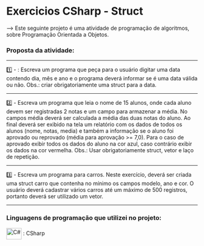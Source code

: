 # Exercicios CSharp - Struct

 --> Este seguinte projeto é uma atividade de programação de algoritmos, sobre Programação Orientada a Objetos.

### Proposta da atividade:

----------------------------------------------------------------------------

1️⃣ - : Escreva um programa que peça para o usuário digitar uma data contendo dia, mês e ano e o programa deverá informar se é uma data válida ou não. Obs.: criar obrigatoriamente uma struct para a data. 

----------------------------------------------------------------------------

2️⃣ - Escreva um programa que leia o nome de 15 alunos, onde cada aluno devem ser registradas 2 notas e um campo para armazenar a média. No campos média deverá ser calculada a média das duas notas do aluno. Ao final deverá ser exibido na tela um relatório com os dados de todos os alunos (nome, notas, media) e também a informação se o aluno foi aprovado ou reprovado (média para aprovação >= 7,0). Para o caso de aprovado exibir todos os dados do aluno na cor azul, caso contrário exibir os dados na cor vermelha. 
Obs.: Usar obrigatoriamente struct, vetor e laço de repetição.

----------------------------------------------------------------------------

3️⃣ - Escreva um programa para carros. Neste exercício, deverá ser criada uma struct carro que contenha no mínimo os campos modelo, ano e cor. 
O usuário deverá cadastrar vários carros até um máximo de 500 registros, portanto deverá ser utilizado um vetor.


----------------------------------------------------------------------------

### Linguagens de programação que utilizei no projeto: 

 <img  align="center" alt="C#" height="30" width="40" src="https://cdn.jsdelivr.net/gh/devicons/devicon/icons/csharp/csharp-original.svg" /> :  CSharp

